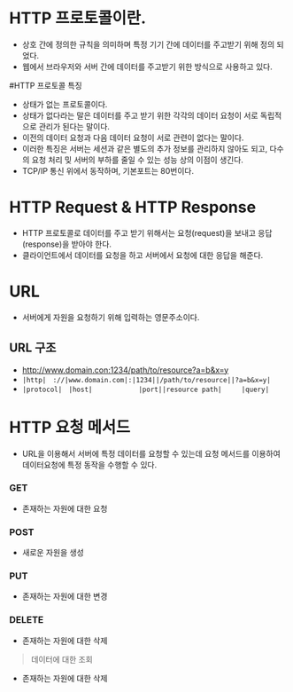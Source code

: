# HTTP 프로토콜이란.
- 상호 간에 정의한 규칙을 의미하며 특정 기기 간에 데이터를 주고받기 위해 정의 되었다.
- 웹에서 브라우저와 서버 간에 데이터를 주고받기 위한 방식으로 사용하고 있다.

#HTTP 프로토콜 특징
- 상태가 없는 프로토콜이다.
- 상태가 없다라는 말은 데이터를 주고 받기 위한 각각의 데이터 요청이 서로 독립적으로 관리가 된다는 말이다.
- 이전의 데이터 요청과 다음 데이터 요청이 서로 관련이 없다는 말이다.
- 이러한 특징은 서버는 세션과 같은 별도의 추가 정보를 관리하지 않아도 되고, 다수의 요청 처리 밎 서버의 부하를 줄일 수 있는 성능 상의 이점이 생긴다.
- TCP/IP 통신 위에서 동작하며, 기본포트는 80번이다.

# HTTP Request & HTTP Response
- HTTP 프로토콜로 데이터를 주고 받기 위해서는 요청(request)을 보내고 응답(response)을 받아야 한다.
- 클라이언트에서 데이터를 요청을 하고 서버에서 요청에 대한 응답을 해준다.

# URL
- 서버에게 자원을 요청하기 위해 입력하는 영문주소이다. 
## URL 구조
- http://www.domain.con:1234/path/to/resource?a=b&x=y
- `|http|　://|www.domain.com|:|1234||/path/to/resource||?a=b&x=y|`
- `|protocol|　|host|　　　　　　　|port||resource path|　　　|query|`

# HTTP 요청 메서드
- URL을 이용해서 서버에 특정 데이터를 요청할 수 있는데 요청 메서드를 이용하여 데이터요청에 특정 동작을 수행할 수 있다.

### GET
- 존재하는 자원에 대한 요청

### POST
- 새로운 자원을 생성

### PUT
- 존재하는 자원에 대한 변경

### DELETE
- 존재하는 자원에 대한 삭제

> 데이터에 대한 조회 
- 존재하는 자원에 대한 삭제




